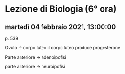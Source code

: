 # Lezione di Biologia (6° ora)

## martedì 04 febbraio 2021, 13:00:00

p. 539

Ovulo -> corpo luteo
il corpo luteo produce progesterone

Parte anteriore -> adenoipofisi

parte anteriore -> neuroipofisi
<!--stackedit_data:
eyJoaXN0b3J5IjpbLTE4NTM4NzkzNzZdfQ==
-->